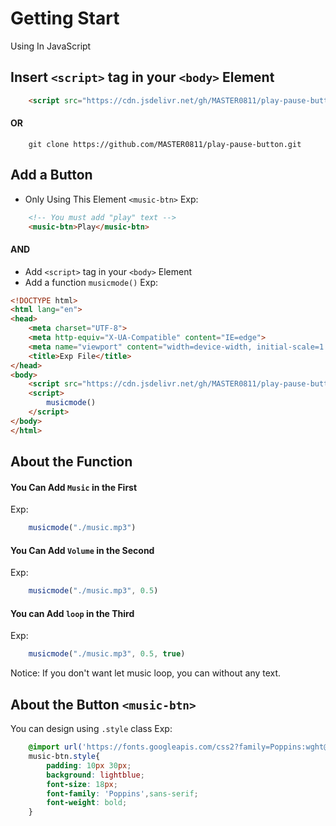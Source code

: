 # Getting Start
<p>Using In JavaScript</p>

## Insert `<script>` tag in your `<body>` Element
```html
    <script src="https://cdn.jsdelivr.net/gh/MASTER0811/play-pause-button/main.js">
```
#### OR
```git
    git clone https://github.com/MASTER0811/play-pause-button.git
```

<!-- ## Add New `<script>` Tag
<!-- #### and add a function `musicmode()`
Exp:
```html

``` --> 
## Add a Button
- Only Using This Element `<music-btn>`
Exp:
```html
    <!-- You must add "play" text -->
    <music-btn>Play</music-btn>
```
#### AND
- Add `<script>` tag in your `<body>` Element
- Add a function `musicmode()`
Exp:
```html
<!DOCTYPE html>
<html lang="en">
<head>
    <meta charset="UTF-8">
    <meta http-equiv="X-UA-Compatible" content="IE=edge">
    <meta name="viewport" content="width=device-width, initial-scale=1.0">
    <title>Exp File</title>
</head>
<body>
    <script src="https://cdn.jsdelivr.net/gh/MASTER0811/play-pause-button/main.js"></script>
    <script>
        musicmode()
    </script>
</body>
</html>
```

## About the Function
#### You Can Add `Music` in the First
Exp:
```javascript
    musicmode("./music.mp3")
```
#### You Can Add `Volume` in the Second
Exp:
```javascript
    musicmode("./music.mp3", 0.5)
```
#### You can Add `loop` in the Third
Exp:
```javascript
    musicmode("./music.mp3", 0.5, true)
```
Notice: If you don't want let music loop, you can without any text.

## About the Button `<music-btn>`
You can design using `.style` class
Exp:
```css
    @import url('https://fonts.googleapis.com/css2?family=Poppins:wght@300&display=swap');
    music-btn.style{
        padding: 10px 30px;
        background: lightblue;
        font-size: 18px;
        font-family: 'Poppins',sans-serif;
        font-weight: bold;
    }
```
